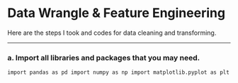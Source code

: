 # Data Wrangle & Feature Engineering

Here are the steps I took and codes for data cleaning and transforming.

---

### a. Import all libraries and packages that you may need.
`
import pandas as pd
import numpy as np
import matplotlib.pyplot as plt
`
